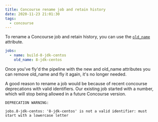 ```yaml
---
title: Concourse rename job and retain history
date: 2020-11-23 21:01:30
tags:
  - concourse
---
```


To rename a Concourse job and retain history, you can use the [`old_name`](https://concourse-ci.org/jobs.html#schema.job.old_name) attribute.

```yaml
jobs:
  - name: build-8-jdk-centos
    old_name: 8-jdk-centos
```

Once you've fly'd the pipeline with the new and old_name attributes you can remove old_name and fly it again, it's no longer needed.

A good reason to rename a job would be because of recent concourse deprecations with valid identifiers. Our existing job started with a number, which will stop being allowed in a future Concourse version.

```
DEPRECATION WARNING:

jobs.8-jdk-centos: '8-jdk-centos' is not a valid identifier: must start with a lowercase letter
```
